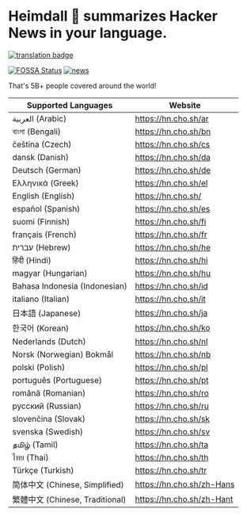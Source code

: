 # Heimdall 🔭 summarizes Hacker News in your language.

[![translation badge](https://inlang.com/badge?url=github.com/anaclumos/heimdall)](https://inlang.com/editor/github.com/anaclumos/heimdall?ref=badge)

[![FOSSA Status](https://app.fossa.com/api/projects/git%2Bgithub.com%2Fanaclumos%2Fheimdall.svg?type=shield)](https://app.fossa.com/projects/git%2Bgithub.com%2Fanaclumos%2Fheimdall?ref=badge_shield) [![news](https://github.com/anaclumos/heimdall/actions/workflows/news.yaml/badge.svg)](https://github.com/anaclumos/heimdall/actions/workflows/news.yaml)

That's 5B+ people covered around the world!

| Supported Languages             | Website                   |
| ------------------------------- | ------------------------- |
| العربية (Arabic)                | https://hn.cho.sh/ar      |
| বাংলা (Bengali)                 | https://hn.cho.sh/bn      |
| čeština (Czech)                 | https://hn.cho.sh/cs      |
| dansk (Danish)                  | https://hn.cho.sh/da      |
| Deutsch (German)                | https://hn.cho.sh/de      |
| Ελληνικά (Greek)                | https://hn.cho.sh/el      |
| English (English)               | https://hn.cho.sh/        |
| español (Spanish)               | https://hn.cho.sh/es      |
| suomi (Finnish)                 | https://hn.cho.sh/fi      |
| français (French)               | https://hn.cho.sh/fr      |
| עברית (Hebrew)                  | https://hn.cho.sh/he      |
| हिंदी (Hindi)                   | https://hn.cho.sh/hi      |
| magyar (Hungarian)              | https://hn.cho.sh/hu      |
| Bahasa Indonesia (Indonesian)   | https://hn.cho.sh/id      |
| italiano (Italian)              | https://hn.cho.sh/it      |
| 日本語 (Japanese)               | https://hn.cho.sh/ja      |
| 한국어 (Korean)                 | https://hn.cho.sh/ko      |
| Nederlands (Dutch)              | https://hn.cho.sh/nl      |
| Norsk (Norwegian) Bokmål        | https://hn.cho.sh/nb      |
| polski (Polish)                 | https://hn.cho.sh/pl      |
| português (Portuguese)          | https://hn.cho.sh/pt      |
| română (Romanian)               | https://hn.cho.sh/ro      |
| русский (Russian)               | https://hn.cho.sh/ru      |
| slovenčina (Slovak)             | https://hn.cho.sh/sk      |
| svenska (Swedish)               | https://hn.cho.sh/sv      |
| தமிழ் (Tamil)                   | https://hn.cho.sh/ta      |
| ไทย (Thai)                      | https://hn.cho.sh/th      |
| Türkçe (Turkish)                | https://hn.cho.sh/tr      |
| 简体中文 (Chinese, Simplified)  | https://hn.cho.sh/zh-Hans |
| 繁體中文 (Chinese, Traditional) | https://hn.cho.sh/zh-Hant |
